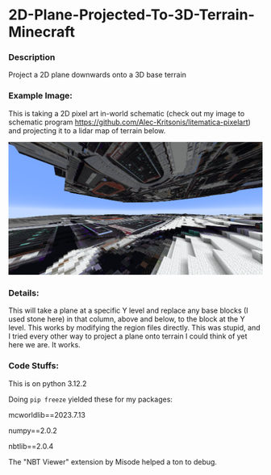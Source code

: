 # 2D-Plane-Projected-To-3D-Terrain-Minecraft

### Description

Project a 2D plane downwards onto a 3D base terrain

### Example Image:

This is taking a 2D pixel art in-world schematic (check out my image to schematic program https://github.com/Alec-Kritsonis/litematica-pixelart) and projecting it to a lidar map of terrain below.

![alt text](https://github.com/Alec-Kritsonis/2D-Plane-Projected-To-3D-Terrain-Minecraft/blob/main/images/Example%202D%20to%203D%20Mapping.png?raw=true)

### Details:

This will take a plane at a specific Y level and replace any base blocks (I used stone here) in that column, above and below, to the block at the Y level. This works by modifying the region files directly. This was stupid, and I tried every other way to project a plane onto terrain I could think of yet here we are. It works.

### Code Stuffs:

This is on python 3.12.2

Doing `pip freeze` yielded these for my packages:

mcworldlib==2023.7.13

numpy==2.0.2

nbtlib==2.0.4

The "NBT Viewer" extension by Misode helped a ton to debug.